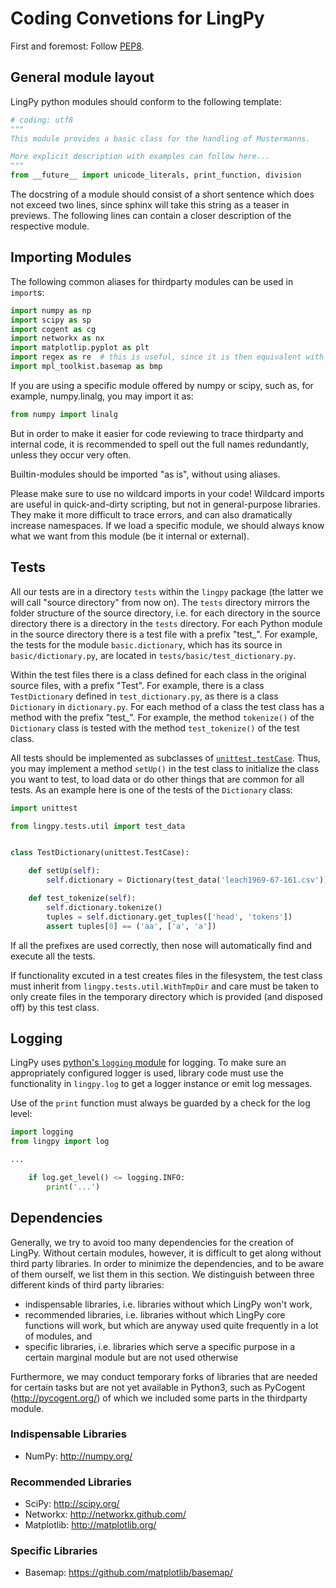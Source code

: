 # Coding Convetions for LingPy

First and foremost: Follow [PEP8](https://www.python.org/dev/peps/pep-0008/).


## General module layout

LingPy python modules should conform to the following template:

```python
# coding: utf8
"""
This module provides a basic class for the handling of Mustermanns.

More explicit description with examples can follow here...
"""
from __future__ import unicode_literals, print_function, division
```

The docstring of a module should consist of a short sentence which does 
not exceed two lines, since sphinx will take this string as a teaser in previews. The 
following lines can contain a closer description of the respective module.


## Importing Modules

The following common aliases for thirdparty modules can be used in `import`s:

```python
import numpy as np
import scipy as sp
import cogent as cg
import networkx as nx
import matplotlip.pyplot as plt
import regex as re  # this is useful, since it is then equivalent with the re-module
import mpl_toolkist.basemap as bmp
```

If you are using a specific module offered by numpy or scipy, such as, for example, numpy.linalg, you may import it as:
```python
from numpy import linalg
```
But in order to make it easier for code reviewing to trace thirdparty and internal code, 
it is recommended to spell out the full names redundantly, unless they occur very often.

Builtin-modules should be imported "as is", without using aliases.

Please make sure to use no wildcard imports in your code! Wildcard imports are useful in 
quick-and-dirty scripting, but not in general-purpose libraries. They make it more difficult 
to trace errors, and can also dramatically increase namespaces. If we load a specific module, 
we should always know what we want from this module (be it internal or external).


## Tests

All our tests are in a directory `tests` within the `lingpy` package (the latter we will 
call "source directory" from now on). The `tests` directory mirrors the folder structure 
of the source directory, i.e. for each directory in the source directory there is a 
directory in the `tests` directory. For each Python module in the source directory there 
is a test file with a prefix "test_". For example, the tests for the module 
`basic.dictionary`, which has its source in `basic/dictionary.py`, are located in 
`tests/basic/test_dictionary.py`. 

Within the test files there is a class defined for each 
class in the original source files, with a prefix "Test". For example, there is a class 
`TestDictionary` defined in `test_dictionary.py`, as there is a class `Dictionary` in 
`dictionary.py`. For each method of a class the test class has a method with the prefix 
"test_". For example, the method `tokenize()` of the `Dictionary` class is tested with the 
method `test_tokenize()` of the test class. 

All tests should be implemented as subclasses of [`unittest.testCase`](https://docs.python.org/3/library/unittest.html).
Thus, you may implement a method `setUp()` in the 
test class to initialize the class you want to test, to load data or do other things that 
are common for all tests. As an example here is one of the tests of the `Dictionary` class:

```python
import unittest

from lingpy.tests.util import test_data


class TestDictionary(unittest.TestCase):

    def setUp(self):
        self.dictionary = Dictionary(test_data('leach1969-67-161.csv'))

    def test_tokenize(self):
        self.dictionary.tokenize()
        tuples = self.dictionary.get_tuples(['head', 'tokens'])
        assert tuples[0] == ('aa', ['a', 'a'])
```

If all the prefixes are used correctly, then nose will automatically find and execute all the tests.

If functionality excuted in a test creates files in the filesystem, the test class must 
inherit from `lingpy.tests.util.WithTmpDir` and care must be taken to only create files
in the temporary directory which is provided (and disposed off) by this test class.


## Logging

LingPy uses [python's `logging` module](https://docs.python.org/3/library/logging.html) 
for logging. To make sure an appropriately configured logger is used, library code must
use the functionality in `lingpy.log` to get a logger instance or emit log messages.

Use of the `print` function must always be guarded by a check for the log level:
```python
import logging
from lingpy import log

...

    if log.get_level() <= logging.INFO:
        print('...')
```


## Dependencies

Generally, we try to avoid too many dependencies for the creation of LingPy. Without certain modules, however, it 
is difficult to get along without third party libraries. In order to minimize the dependencies,
and to be aware of them ourself, we list them in this section. We distinguish between three different kinds of third
party libraries:

* indispensable libraries, i.e. libraries without which LingPy won't work, 
* recommended libraries, i.e. libraries without which LingPy core functions will work, but which are anyway used quite frequently in a lot of modules, and
* specific libraries, i.e. libraries which serve a specific purpose in a certain marginal module but are not used otherwise

Furthermore, we may conduct temporary forks of libraries that are needed for certain tasks but are not yet available in Python3, 
such as PyCogent (http://pycogent.org/) of which we included some parts in the thirdparty module.

### Indispensable Libraries

* NumPy: http://numpy.org/

### Recommended Libraries

* SciPy: http://scipy.org/
* Networkx: http://networkx.github.com/
* Matplotlib: http://matplotlib.org/

### Specific Libraries

* Basemap: https://github.com/matplotlib/basemap/
